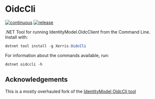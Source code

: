 # OidcCli

[![continuous](https://github.com/xerris/OidcCli/actions/workflows/continuous.yml/badge.svg)](https://github.com/xerris/OidcCli/actions/workflows/continuous.yml) [![release](https://github.com/xerris/OidcCli/actions/workflows/release.yml/badge.svg)](https://github.com/xerris/OidcCli/actions/workflows/release.yml)

.NET Tool for running IdentityModel.OidcClient from the Command Line. Install
with:

```powershell
dotnet tool install -g Xerris.OidcCli
```

For information about the commands available, run:

```powershell
dotnet oidccli -h
```

## Acknowledgements

This is a mostly overhauled fork of the [IdentityModel OidcCli tool](https://github.com/IdentityModel/OidcCli)
